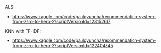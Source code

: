 ALS:
- https://www.kaggle.com/code/pauloyuncha/recommendation-system-from-zero-to-hero-2?scriptVersionId=123152617

KNN with TF-IDF:
- https://www.kaggle.com/code/pauloyuncha/recommendation-system-from-zero-to-hero-3?scriptVersionId=122404845